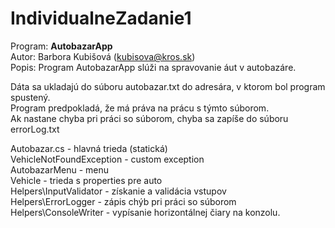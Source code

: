 # IndividualneZadanie1

Program: **AutobazarApp**  
Autor: Barbora Kubišová (kubisova@kros.sk)  
Popis: Program AutobazarApp slúži na spravovanie áut v autobazáre.  
  
Dáta sa ukladajú do súboru autobazar.txt do adresára, v ktorom bol program spustený.  
Program predpokladá, že má práva na prácu  s týmto súborom.  
Ak nastane chyba pri práci so súborom, chyba sa zapíše do súboru errorLog.txt  
  
Autobazar.cs - hlavná trieda (statická)  
VehicleNotFoundException - custom exception  
AutobazarMenu - menu  
Vehicle - trieda s properties pre auto  
Helpers\InputValidator - získanie a validácia vstupov  
Helpers\ErrorLogger - zápis chýb pri práci so súborom  
Helpers\ConsoleWriter - vypísanie horizontálnej čiary na konzolu.  
